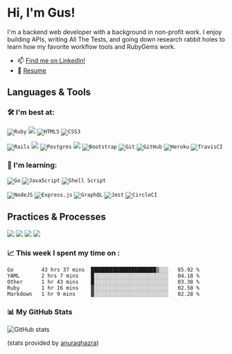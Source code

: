 # Hi, I'm Gus!

I'm a backend web developer with a background in non-profit work. I enjoy building APIs, writing All The Tests, and going down research rabbit holes to learn how my favorite workflow tools and RubyGems work.

- 📫 [Find me on LinkedIn!](https://www.linkedin.com/in/grayson-cunningham)
- 📝 [Resume](https://resume.creddle.io/resume/czokbysnwon)

## Languages & Tools
### 🛠️ I'm best at:
<code><img alt="Ruby" src="https://img.shields.io/badge/ruby-%23CC342D.svg?&style=for-the-badge&logo=ruby&logoColor=white"/></code>
<code><img src="https://img.shields.io/badge/SQL%20-201E84.svg?style=for-the-badge&logo=SQL&logoColor=white" /></code>
<code><img alt="HTML5" src="https://img.shields.io/badge/html5%20-%23E34F26.svg?&style=for-the-badge&logo=html5&logoColor=white"/></code>
<code><img alt="CSS3" src="https://img.shields.io/badge/css3%20-%231572B6.svg?&style=for-the-badge&logo=css3&logoColor=white"/></code>

<code><img alt="Rails" src="https://img.shields.io/badge/rails%20-%23CC0000.svg?&style=for-the-badge&logo=ruby-on-rails&logoColor=white"/></code>
<code><img src="https://img.shields.io/badge/sinatra%20-201E84.svg?&style=for-the-badge" /></code>
<code><img alt="Postgres" src ="https://img.shields.io/badge/postgres-%23316192.svg?&style=for-the-badge&logo=postgresql&logoColor=white"/></code>
<code><img src="https://img.shields.io/badge/rspec%20-7119C2.svg?&style=for-the-badge&logo=rspec&logoColor=white" /></code>
<code><img alt="Bootstrap" src="https://img.shields.io/badge/bootstrap%20-%23563D7C.svg?&style=for-the-badge&logo=bootstrap&logoColor=white"/></code>
<code><img alt="Git" src="https://img.shields.io/badge/git%20-%23F05033.svg?&style=for-the-badge&logo=git&logoColor=white"/></code>
<code><img alt="GitHub" src="https://img.shields.io/badge/github%20-%23121011.svg?&style=for-the-badge&logo=github&logoColor=white"/></code>
<code><img alt="Heroku" src="https://img.shields.io/badge/heroku%20-%23430098.svg?&style=for-the-badge&logo=heroku&logoColor=white"/></code>
<code><img alt="TravisCI" src="https://img.shields.io/badge/travisci%20-%232B2F33.svg?&style=for-the-badge&logo=travis&logoColor=white"/></code>

### 🌱 I'm learning:
<code><img alt="Go" src="https://img.shields.io/badge/go-%2300ADD8.svg?&style=for-the-badge&logo=go&logoColor=white"/></code>
<code><img alt="JavaScript" src="https://img.shields.io/badge/javascript%20-%23323330.svg?&style=for-the-badge&logo=javascript&logoColor=%23F7DF1E"/></code>
<code><img alt="Shell Script" src="https://img.shields.io/badge/shell_script%20-%23121011.svg?&style=for-the-badge&logo=gnu-bash&logoColor=white"/></code>

<code><img alt="NodeJS" src="https://img.shields.io/badge/node.js%20-%2343853D.svg?&style=for-the-badge&logo=node.js&logoColor=white"/></code>
<code><img alt="Express.js" src="https://img.shields.io/badge/express.js%20-%23404d59.svg?&style=for-the-badge"/></code>
<code><img alt="GraphQL" src="https://img.shields.io/badge/-GraphQL-E10098?style=for-the-badge&logo=graphql"/></code>
<code><img alt="Jest" src="https://img.shields.io/badge/-jest-%23C21325?&style=for-the-badge&logo=jest&logoColor=white"/></code>
<code><img alt="CircleCI" src="https://img.shields.io/badge/CIRCLECI%20-%23161616.svg?&style=for-the-badge&logo=circleci&logoColor=white"/></code>

## Practices & Processes
<code><img src="https://img.shields.io/badge/OOP%20-2A42D0.svg?&style=for-the-badge&logo=OOP&logoColor=white" /></code>
<code><img src="https://img.shields.io/badge/TDD%20-B8189A.svg?&style=for-the-badge&logo=TDD&logoColor=white" /></code>
<code><img src="https://img.shields.io/badge/MVC%20-7119C2.svg?&style=for-the-badge&logo=MVC&logoColor=white" /></code>
<code><img src="https://img.shields.io/badge/REST%20-201E84.svg?&style=for-the-badge&logo=REST&logoColor=white" /></code>

### 📈 This week I spent my time on :
<!--START_SECTION:waka-->
```text
Go         43 hrs 37 mins  █████████████████████▒░░░   85.92 % 
YAML       2 hrs 7 mins    █░░░░░░░░░░░░░░░░░░░░░░░░   04.18 % 
Other      1 hr 43 mins    █░░░░░░░░░░░░░░░░░░░░░░░░   03.38 % 
Ruby       1 hr 16 mins    ▓░░░░░░░░░░░░░░░░░░░░░░░░   02.50 % 
Markdown   1 hr 9 mins     ▓░░░░░░░░░░░░░░░░░░░░░░░░   02.28 % 
```
<!--END_SECTION:waka-->

 ### 📊 My GitHub Stats
![GitHub stats](https://github-readme-stats.vercel.app/api?username=cunninghamge)

(stats provided by [anuraghazra](https://github.com/anuraghazra/github-readme-stats))

